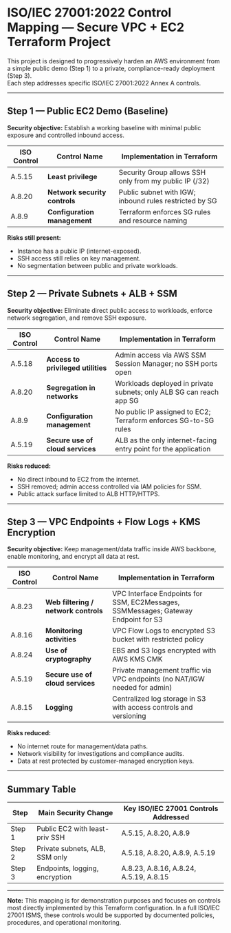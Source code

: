 # ISO/IEC 27001:2022 Control Mapping — Secure VPC + EC2 Terraform Project

This project is designed to progressively harden an AWS environment from a simple public demo (Step 1) to a private, compliance-ready deployment (Step 3).  
Each step addresses specific ISO/IEC 27001:2022 Annex A controls.

---

## Step 1 — Public EC2 Demo (Baseline)
**Security objective:** Establish a working baseline with minimal public exposure and controlled inbound access.

| ISO Control | Control Name | Implementation in Terraform |
|-------------|--------------|------------------------------|
| A.5.15 | **Least privilege** | Security Group allows SSH only from my public IP (/32) |
| A.8.20 | **Network security controls** | Public subnet with IGW; inbound rules restricted by SG |
| A.8.9 | **Configuration management** | Terraform enforces SG rules and resource naming |

**Risks still present:**  
- Instance has a public IP (internet-exposed).  
- SSH access still relies on key management.  
- No segmentation between public and private workloads.

---

## Step 2 — Private Subnets + ALB + SSM
**Security objective:** Eliminate direct public access to workloads, enforce network segregation, and remove SSH exposure.

| ISO Control | Control Name | Implementation in Terraform |
|-------------|--------------|------------------------------|
| A.5.18 | **Access to privileged utilities** | Admin access via AWS SSM Session Manager; no SSH ports open |
| A.8.20 | **Segregation in networks** | Workloads deployed in private subnets; only ALB SG can reach app SG |
| A.8.9  | **Configuration management** | No public IP assigned to EC2; Terraform enforces SG-to-SG rules |
| A.5.19 | **Secure use of cloud services** | ALB as the only internet-facing entry point for the application |

**Risks reduced:**  
- No direct inbound to EC2 from the internet.  
- SSH removed; admin access controlled via IAM policies for SSM.  
- Public attack surface limited to ALB HTTP/HTTPS.

---

## Step 3 — VPC Endpoints + Flow Logs + KMS Encryption
**Security objective:** Keep management/data traffic inside AWS backbone, enable monitoring, and encrypt all data at rest.

| ISO Control | Control Name | Implementation in Terraform |
|-------------|--------------|------------------------------|
| A.8.23 | **Web filtering / network controls** | VPC Interface Endpoints for SSM, EC2Messages, SSMMessages; Gateway Endpoint for S3 |
| A.8.16 | **Monitoring activities** | VPC Flow Logs to encrypted S3 bucket with restricted policy |
| A.8.24 | **Use of cryptography** | EBS and S3 logs encrypted with AWS KMS CMK |
| A.5.19 | **Secure use of cloud services** | Private management traffic via VPC endpoints (no NAT/IGW needed for admin) |
| A.8.15 | **Logging** | Centralized log storage in S3 with access controls and versioning |

**Risks reduced:**  
- No internet route for management/data paths.  
- Network visibility for investigations and compliance audits.  
- Data at rest protected by customer-managed encryption keys.

---

## Summary Table

| Step | Main Security Change | Key ISO/IEC 27001 Controls Addressed |
|------|----------------------|---------------------------------------|
| Step 1 | Public EC2 with least-priv SSH | A.5.15, A.8.20, A.8.9 |
| Step 2 | Private subnets, ALB, SSM only | A.5.18, A.8.20, A.8.9, A.5.19 |
| Step 3 | Endpoints, logging, encryption | A.8.23, A.8.16, A.8.24, A.5.19, A.8.15 |

---

**Note:** This mapping is for demonstration purposes and focuses on controls most directly implemented by this Terraform configuration. In a full ISO/IEC 27001 ISMS, these controls would be supported by documented policies, procedures, and operational monitoring.


